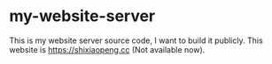 # my-website-server
This is my website server source code, I want to build it publicly. This website is https://shixiaopeng.cc (Not available now).

